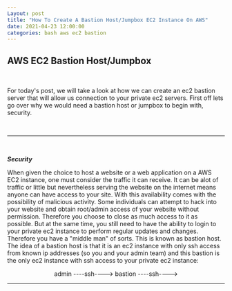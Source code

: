 ```yaml
---
Layout: post 
title: "How To Create A Bastion Host/Jumpbox EC2 Instance On AWS"
date: 2021-04-23 12:00:00
categories: bash aws ec2 bastion
---
```


## **AWS EC2 Bastion Host/Jumpbox**

<br>

For today's post, we will take a look at how we can create an ec2 bastion server that will allow us connection to your private ec2 servers. First off lets go over why we would need a bastion host or jumpbox to begin with, security.

<br>

---
<br>

**_Security_**

When given the choice to host a website or a web application on a AWS EC2 instance, one must consider the traffic it can receive. It can be alot of traffic or little but nevertheless serving the website on the internet means anyone can have access to your site. With this availability comes with the possibility of malicious activity. Some individuals can attempt to hack into your website and obtain root/admin access of your website without permission. Therefore you choose to close as much access to it as possible. But at the same time, you still need to have the ability to login to your private ec2 instance to perform regular updates and changes. Therefore you have a "middle man" of sorts. This is known as bastion host. The idea of a bastion host is that it is an ec2 instance with only ssh access from known ip addresses (so you and your admin team) and this bastion is the only ec2 instance with ssh access to your private ec2 instance: 

<p align="center">
admin ----ssh----> bastion ----ssh---->
</p>

---

